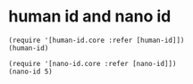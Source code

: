 # human id and nano id


```
(require '[human-id.core :refer [human-id]])
(human-id)

```


```
(require '[nano-id.core :refer [nano-id]])
(nano-id 5)

```